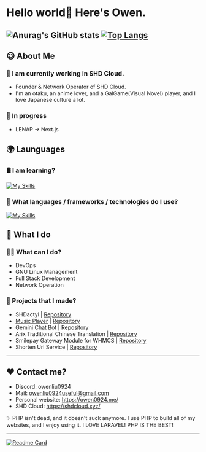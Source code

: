 # Hello world👋 Here's Owen.

![Anurag's GitHub stats](https://github-readme-stats.vercel.app/api?username=owenliu0924&show_icons=true&theme=tokyonight)
[![Top Langs](https://github-readme-stats.vercel.app/api/top-langs/?username=owenliu0924&layout=donut)](https://github.com/anuraghazra/github-readme-stats)
---

## 😉 About Me

### 💾 I am currently working in SHD Cloud.
- Founder & Network Operator of SHD Cloud.
- I'm an otaku, an anime lover, and a GalGame(Visual Novel) player, and I love Japanese culture a lot.

### 👀 In progress
- LENAP → Next.js

## 🌍 Launguages

### 🛢️ I am learning?
[![My Skills](https://skillicons.dev/icons?i=rust,java)](https://owen0924.me)
  
### 🔮 What languages / frameworks / technologies do I use?
[![My Skills](https://skillicons.dev/icons?i=php,laravel,js,ts,py,cs,mysql,postgres,prisma,bash,html,css,nodejs,nextjs,react,docker)](https://owen0924.me)

## 🤗 What I do

### 🙋‍♂️ What can I do?
- DevOps
- GNU Linux Management
- Full Stack Development
- Network Operation

### 💎 Projects that I made?
- SHDactyl | [Repository](https://github.com/SHD-Development/SHDactyl)
- [Music Player](https://mp.owen0924.me) | [Repository](https://github.com/SHD-Development/music-player)
- Gemini Chat Bot | [Repository](https://github.com/SHD-Development/Gemini-Chat-Bot)
- Arix Traditional Chinese Translation | [Repository](https://github.com/SHD-Development/Arix-Traditional-Chinese)
- Smilepay Gateway Module for WHMCS | [Repository](https://github.com/owenliu0924/WHMCS-Smilepay-Gateway-Module)
- Shorten Url Service | [Repository](https://github.com/SHD-Development/Shorten-Url-Service)



---

## ❤️ Contact me?
- Discord: owenliu0924
- Mail: owenliu0924useful@gmail.com
- Personal website: https://owen0924.me/
- SHD Cloud: https://shdcloud.xyz/

✨ PHP isn't dead, and it doesn't suck anymore. I use PHP to build all of my websites, and I enjoy using it. I LOVE LARAVEL! PHP IS THE BEST!

---

[![Readme Card](https://github-readme-stats.vercel.app/api/pin/?username=SHD-Development&repo=SHDactyl&show_owner=true&theme=catppuccin_mocha)](https://github.com/SHD-Development/SHDactyl)
